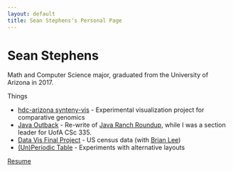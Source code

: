 ```yaml
---
layout: default
title: Sean Stephens's Personal Page
---
```


Sean Stephens
===========

Math and Computer Science major, graduated from the University of Arizona in 2017.

Things

 - [hdc-arizona synteny-vis](http://hdc-arizona.github.io/synteny-vis/) - Experimental visualization project for comparative genomics
 - [Java Outback](http://seanastephens.github.io/java-outback/) - Re-write of [Java Ranch Roundup](http://www.javaranch.com/game/game2.jsp), while I was a section leader for UofA CSc 335.
 - [Data Vis Final Project](http://seanastephens.github.io/us_county/) - US census data (with [Brian Lee](http://e-bri.com/))
 - [(Un)Periodic Table](http://seanastephens.github.io/unperiodic/) - Experiments with alternative layouts


[Resume](resume.pdf)
